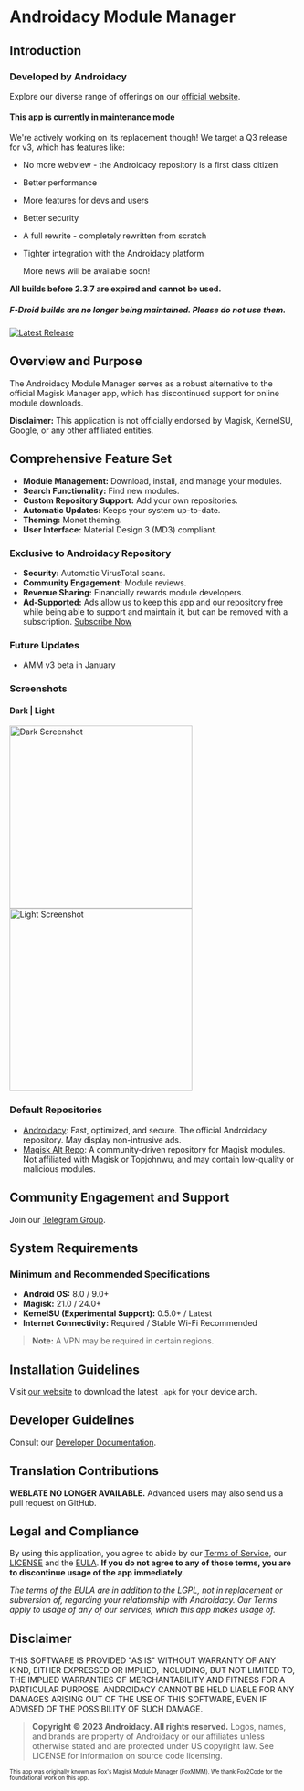 # Androidacy Module Manager

## Introduction

### Developed by Androidacy

Explore our diverse range of offerings on our [official website](https://www.androidacy.com/?utm_source=fox-readme&utm_medium=web&utm_campaign=github-readme).

#### This app is currently in maintenance mode

We're actively working on its replacement though! We target a Q3 release for v3, which has features like:

- No more webview - the Androidacy repository is a first class citizen
- Better performance
- More features for devs and users
- Better security
- A full rewrite - completely rewritten from scratch
- Tighter integration with the Androidacy platform

  More news will be available soon!

**All builds before 2.3.7 are expired and cannot be used.**

##### F-Droid builds are no longer being maintained. Please do not use them.

[![Latest Release](https://img.shields.io/github/v/release/Androidacy/AndroidacyModuleManager?color=neon&label=Latest%20release&style=for-the-badge)](https://www.androidacy.com/downloads/?view=FoxMMM&utm_source=fox-readme&utm_medium=web&utm_campaign=github-readme)

## Overview and Purpose

The Androidacy Module Manager serves as a robust alternative to the official Magisk Manager app, which has discontinued support for online module downloads.

**Disclaimer:** This application is not officially endorsed by Magisk, KernelSU, Google, or any other affiliated entities.

## Comprehensive Feature Set

- **Module Management:** Download, install, and manage your modules.
- **Search Functionality:** Find new modules.
- **Custom Repository Support:** Add your own repositories.
- **Automatic Updates:** Keeps your system up-to-date.
- **Theming:** Monet theming.
- **User Interface:** Material Design 3 (MD3) compliant.

### Exclusive to Androidacy Repository

- **Security:** Automatic VirusTotal scans.
- **Community Engagement:** Module reviews.
- **Revenue Sharing:** Financially rewards module developers.
- **Ad-Supported:** Ads allow us to keep this app and our repository free while being able to support and maintain it, but can be removed with a subscription. [Subscribe Now](https://www.androidacy.com/membership-join/?utm_source=fox-readme&utm_medium=web&utm_campaign=github-readme)

### Future Updates

- AMM v3 beta in January

### Screenshots

#### Dark | Light

<!--suppress CheckImageSize -->
<img src="docs/dark_screenshot.png" alt="Dark Screenshot" width="320"/> <img src="docs/light_screenshot.png" alt="Light Screenshot" width="320"/>

### Default Repositories

- [Androidacy](https://www.androidacy.com/magisk-modules-repository/?utm_source=fox-readme&utm_medium=web&utm_campaign=github-readme): Fast, optimized, and secure. The official Androidacy repository. May display non-intrusive ads.
- [Magisk Alt Repo](https://github.com/Magisk-Modules-Alt-Repo/): A community-driven repository for Magisk modules. Not affiliated with Magisk or Topjohnwu, and may contain low-quality or malicious modules.

## Community Engagement and Support

Join our [Telegram Group](https://telegram.dog/androidacy_discussions?utm_source=fox-readme&utm_medium=web&utm_campaign=github-readme).

## System Requirements

### Minimum and Recommended Specifications

- **Android OS:** 8.0 / 9.0+
- **Magisk:** 21.0 / 24.0+
- **KernelSU (Experimental Support):** 0.5.0+ / Latest
- **Internet Connectivity:** Required / Stable Wi-Fi Recommended

> **Note:** A VPN may be required in certain regions.

## Installation Guidelines

Visit [our website](https://www.androidacy.com/downloads/?view=FoxMMM&utm_source=fox-readme&utm_medium=web&utm_campaign=github-readme) to download the latest `.apk` for your device arch.

## Developer Guidelines

Consult our [Developer Documentation](docs/DEVELOPERS.md?utm_source=fox-readme&utm_medium=web&utm_campaign=github-readme).

## Translation Contributions

**WEBLATE NO LONGER AVAILABLE.** Advanced users may also send us a pull request on GitHub.

## Legal and Compliance


By using this application, you agree to abide by our [Terms of Service](https://www.androidacy.com/terms/?utm_source=fox-readme&utm_medium=web&utm_campaign=github-readme), our [LICENSE](LICENCE?utm_source=fox-readme&utm_medium=web&utm_campaign=github-readme) and the  [EULA](https://www.androidacy.com/foxmmm-eula/?utm_source=fox-readme&utm_medium=web&utm_campaign=github-readme). **If you do not agree to any of those terms, you are to discontinue usage of the app immediately.**

_The terms of the EULA are in addition to the LGPL, not in replacement or subversion of, regarding your relatiomship with Androidacy. Our Terms apply to usage of any of our services, which this app makes usage of._

## Disclaimer


THIS SOFTWARE IS PROVIDED "AS IS" WITHOUT WARRANTY OF ANY KIND, EITHER EXPRESSED OR IMPLIED, INCLUDING, BUT NOT LIMITED TO, THE IMPLIED WARRANTIES OF MERCHANTABILITY AND FITNESS FOR A PARTICULAR PURPOSE. ANDROIDACY CANNOT BE HELD LIABLE FOR ANY DAMAGES ARISING OUT OF THE USE OF THIS SOFTWARE, EVEN IF ADVISED OF THE POSSIBILITY OF SUCH DAMAGE.


> **Copyright © 2023 Androidacy. All rights reserved.** Logos, names, and brands are property of Androidacy or our affiliates unless otherwise stated and are protected under US copyright law. See LICENSE for information on source code licensing.



<sup><sub>This app was originally known as Fox's Magisk Module Manager (FoxMMM). We thank Fox2Code for the foundational work on this app.</sub></sup>
